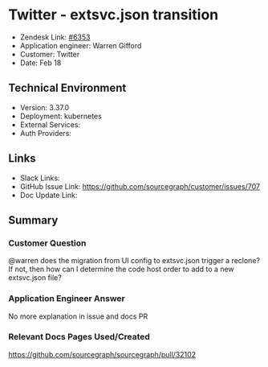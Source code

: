 
# Twitter - extsvc.json transition <!-- Ticket Title  Hint: include keywords to make it searchable -->

- Zendesk Link: [#6353](https://sourcegraph.zendesk.com/agent/tickets/6353)
- Application engineer: Warren Gifford
- Customer: Twitter <!-- Redact if this contains personally identifying information -->
- Date: Feb 18

<!-- Data populated from integration, speak to Ben Gordon or Michael Bali if not working -->
<!-- During Internal team trial, fill missing data manually (we are waiting for all data to sync) -->

## Technical Environment
- Version: 3.37.0​
- Deployment: kubernetes
- External Services:
- Auth Providers:


## Links
<!-- Data for application engineer manual entry -->
- Slack Links:
- GitHub Issue Link: https://github.com/sourcegraph/customer/issues/707
- Doc Update Link:

## Summary
### Customer Question
@warren does the migration from UI config to extsvc.json trigger a reclone? If not, then how can I determine the code host order to add to a new extsvc.json file?

### Application Engineer Answer
No more explanation in issue and docs PR

### Relevant Docs Pages Used/Created
https://github.com/sourcegraph/sourcegraph/pull/32102

<!-- Once complete, upload a copy to https://github.com/sourcegraph/support-tools-internal/tree/main/resolved-tickets as a .md file -->
<!-- Name the file 6353.md -->
